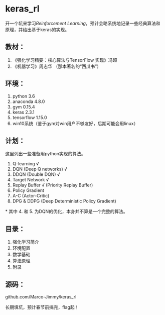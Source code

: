# keras_rl
开一个坑来学习*Reinforcement Learning*，预计会略系统地记录一些经典算法和原理，并给出基于keras的实现。

## 教材：
1. 《强化学习精要：核心算法与TensorFlow 实现》冯超
2. 《机器学习》周志华 （那本著名的“西瓜书”）

## 环境：
1. python 3.6
2. anaconda 4.8.0
3. gym 0.15.4
4. keras 2.3.1
5. tensorflow 1.15.0
6. win10系统（鉴于gym对win用户不够友好，后期可能会用linux）

## 计划：
这里列出一些准备用python实现的算法。
1. Q-learning √
2. DQN (Deep Q networks) √
3. DDQN (Double DQN) √
4. Target Network √
5. Replay Buffer √ (Priority Replay Buffer)
6. Policy Gradient
7. A-C (Actor-Critic)
8. DPG & DDPG (Deep Deterministic Policy Gradient)

\*  其中 4. 和 5. 为DQN的优化，本身并不算是一个完整的算法。

## 目录：
1. 强化学习简介
2. 环境配置
3. 数学基础
4. 算法原理
5. 附录

## 源码：
github.com/Marco-Jimmy/keras_rl

长期填坑，预计春节前搞完，flag起！
